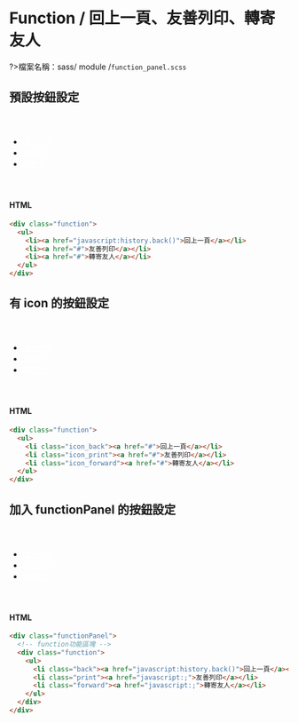 # Function / 回上一頁、友善列印、轉寄友人

?>檔案名稱：sass/ module /`function_panel.scss`

## 預設按鈕設定

<!-- function功能區塊 -->
<div class="function">
  <ul>
    <li><a href="javascript:history.back()">回上一頁</a></li>
    <li><a href="javascript:;">友善列印</a></li>
    <li><a href="javascript:;">轉寄友人</a></li>
  </ul>
</div>

<!-- tabs:start -->

#### **HTML**

```html
<div class="function">
  <ul>
    <li><a href="javascript:history.back()">回上一頁</a></li>
    <li><a href="#">友善列印</a></li>
    <li><a href="#">轉寄友人</a></li>
  </ul>
</div>
```

<!-- tabs:end -->

<!-- <iframe height="300" style="width: 100%;" scrolling="no" title="functionFunction /功能選單" src="https://codepen.io/u00hyui/embed/JjWjOde?defaultTab=html%2Cresult" frameborder="no" loading="lazy" allowtransparency="true" allowfullscreen="true">
  See the Pen <a href="https://codepen.io/u00hyui/pen/JjWjOde">
  functionFunction /功能選單</a> by u00hyui (<a href="https://codepen.io/u00hyui">@u00hyui</a>)
  on <a href="https://codepen.io">CodePen</a>.
</iframe> -->

## 有 icon 的按鈕設定

<div class="function">
  <ul>
    <li class="icon_back"><a href="javascript:;">回上一頁</a></li>
    <li class="icon_print"><a href="javascript:;">友善列印</a></li>
    <li class="icon_forward"><a href="javascript:;">轉寄友人</a></li>
  </ul>
</div>

<!-- tabs:start -->

#### **HTML**

```html
<div class="function">
  <ul>
    <li class="icon_back"><a href="#">回上一頁</a></li>
    <li class="icon_print"><a href="#">友善列印</a></li>
    <li class="icon_forward"><a href="#">轉寄友人</a></li>
  </ul>
</div>
```

<!-- tabs:end -->

<!-- <iframe height="300" style="width: 100%;" scrolling="no" title="functionFunction /功能選單   有icon" src="https://codepen.io/u00hyui/embed/oNZNobV?defaultTab=html%2Cresult" frameborder="no" loading="lazy" allowtransparency="true" allowfullscreen="true">
  See the Pen <a href="https://codepen.io/u00hyui/pen/oNZNobV">
  functionFunction /功能選單   有icon</a> by u00hyui (<a href="https://codepen.io/u00hyui">@u00hyui</a>)
  on <a href="https://codepen.io">CodePen</a>.
</iframe> -->

## 加入 functionPanel 的按鈕設定

<div class="functionPanel">
  <!-- function功能區塊 -->
  <div class="function">
    <ul>
      <li class="back"><a href="javascript:history.back()">回上一頁</a></li>
      <li class="print"><a href="javascript:;">友善列印</a></li>
      <li class="forward"><a href="javascript:;">轉寄友人</a></li>
    </ul>
  </div>
</div>

<!-- tabs:start -->

#### **HTML**

```html
<div class="functionPanel">
  <!-- function功能區塊 -->
  <div class="function">
    <ul>
      <li class="back"><a href="javascript:history.back()">回上一頁</a></li>
      <li class="print"><a href="javascript:;">友善列印</a></li>
      <li class="forward"><a href="javascript:;">轉寄友人</a></li>
    </ul>
  </div>
</div>
```

<!-- tabs:end -->

<!-- <iframe height="300" style="width: 100%;" scrolling="no" title="Function/功能選單- 加入function_panel內" src="https://codepen.io/u00hyui/embed/YzZzEZK?defaultTab=html%2Cresult" frameborder="no" loading="lazy" allowtransparency="true" allowfullscreen="true">
  See the Pen <a href="https://codepen.io/u00hyui/pen/YzZzEZK">
  Function/功能選單- 加入function_panel內</a> by u00hyui (<a href="https://codepen.io/u00hyui">@u00hyui</a>)
  on <a href="https://codepen.io">CodePen</a>.
</iframe> -->

<link rel="stylesheet" href="https://hywebu00.github.io/HyUI_v4.0/css/style.css" />
<style>
   .function{
    margin:4em 0 ;
   }
  .function a{
    color:#fff;
  }
</style>
